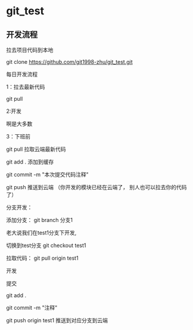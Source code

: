 # git_test



## 开发流程

拉去项目代码到本地

git clone https://github.com/git1998-zhu/git_test.git



每日开发流程

1：拉去最新代码

git pull

2:开发

啊是大多数

3：下班前

git pull 拉取云端最新代码

git add . 添加到缓存

git commit -m "本次提交代码注释"

git push 推送到云端 （你开发的模块已经在云端了， 别人也可以拉去你的代码了）





分支开发：

添加分支： git branch 分支1

老大说我们在test1分支下开发,

切换到test分支 git checkout test1



拉取代码： git pull origin test1

开发

提交

git add .

git commit -m "注释"

git push origin test1 推送到对应分支到云端







